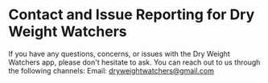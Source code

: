 # Contact and Issue Reporting for Dry Weight Watchers
If you have any questions, concerns, or issues with the Dry Weight Watchers app, please don't hesitate to ask.
You can reach out to us through the following channels:
Email: dryweightwatchers@gmail.com